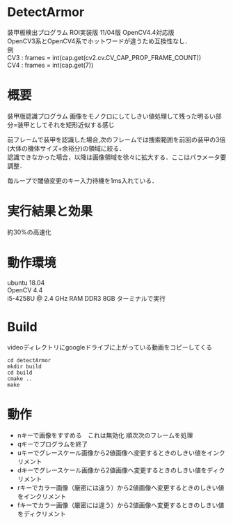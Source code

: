 # DetectArmor
装甲板検出プログラム ROI実装版 11/04版 OpenCV4.4対応版  
OpenCV3系とOpenCV4系でホットワードが違うため互換性なし．  
例  
CV3 : frames = int(cap.get(cv2.cv.CV_CAP_PROP_FRAME_COUNT))  
CV4 : frames = int(cap.get(7))  

# 概要
装甲版認識プログラム
画像をモノクロにしてしきい値処理して残った明るい部分=装甲としてそれを矩形近似する感じ

前フレームで装甲を認識した場合,次のフレームでは捜索範囲を前回の装甲の3倍(大体の機体サイズ+余裕分)の領域に絞る．  
認識できなかった場合，以降は画像領域を徐々に拡大する．ここはパラメータ要調整．  

毎ループで閾値変更のキー入力待機を1ms入れている．
  
# 実行結果と効果  
約30%の高速化  

# 動作環境
ubuntu 18.04  
OpenCV 4.4  
i5-4258U @ 2.4 GHz RAM DDR3 8GB
ターミナルで実行　　

# Build
videoディレクトリにgoogleドライブに上がっている動画をコピーしてくる
```
cd detectArmor
mkdir build
cd build
cmake ..
make
```
# 動作
 * nキーで画像をすすめる　これは無効化 順次次のフレームを処理
 * qキーでプログラムを終了
 * uキーでグレースケール画像から2値画像へ変更するときのしきい値をインクリメント
 * dキーでグレースケール画像から2値画像へ変更するときのしきい値をディクリメント
 * rキーでカラー画像（厳密には違う）から2値画像へ変更するときのしきい値をインクリメント
 * fキーでカラー画像（厳密には違う）から2値画像へ変更するときのしきい値をディクリメント

